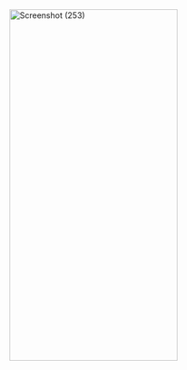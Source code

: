 <img width="296" height="620" alt="Screenshot (253)" src="https://github.com/user-attachments/assets/1e9dd089-a724-4251-ad35-1c75e2c28956" />
